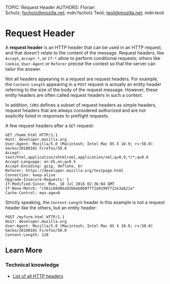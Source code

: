 TOPIC: Request Header
AUTHORS: Florian Scholz; fscholz@mozilla.net; mdn:fscholz
         Teoli; teoli@mozilla.net; mdn:teoli

# Request Header

A **request header** is an HTTP header that can be used in an HTTP request, and that
doesn't relate to the content of the message. Request headers, like `Accept`,
`Accept-*`, or `If-*` allow to perform conditional requests; others like
`Cookie`, `User-Agent` or `Referer` precise the context so that the
server can tailor the answer.

Not all headers appearing in a request are request headers. For example, the
`Content-Length` appearing in a `POST` request is actually an entity
header referring to the size of the body of the request message. However, these entity
headers are often called request headers in such a context.

In addition, `CORS` defines a subset of request headers as simple headers,
request headers that are always considered authorized and are not explicitly listed in
responses to preflight requests.

A few request headers after a `GET` request:

```http
GET /home.html HTTP/1.1
Host: developer.mozilla.org
User-Agent: Mozilla/5.0 (Macintosh; Intel Mac OS X 10.9; rv:50.0) Gecko/20100101 Firefox/50.0
Accept: text/html,application/xhtml+xml,application/xml;q=0.9,*/*;q=0.8
Accept-Language: en-US,en;q=0.5
Accept-Encoding: gzip, deflate, br
Referer: https://developer.mozilla.org/testpage.html
Connection: keep-alive
Upgrade-Insecure-Requests: 1
If-Modified-Since: Mon, 18 Jul 2016 02:36:04 GMT
If-None-Match: "c561c68d0ba92bbeb8b0fff2a9199f722e3a621a"
Cache-Control: max-age=0
```

Strictly speaking, the `Content-Length` header in this example is not a request
header like the others, but an entity header:

```http
POST /myform.html HTTP/1.1
Host: developer.mozilla.org
User-Agent: Mozilla/5.0 (Macintosh; Intel Mac OS X 10.9; rv:50.0) Gecko/20100101 Firefox/50.0
Content-Length: 128
```

## Learn More

### Technical knowledge

- [List of all HTTP headers](https://wiki.developer.mozilla.org/en-US/docs/Web/HTTP/Headers)
